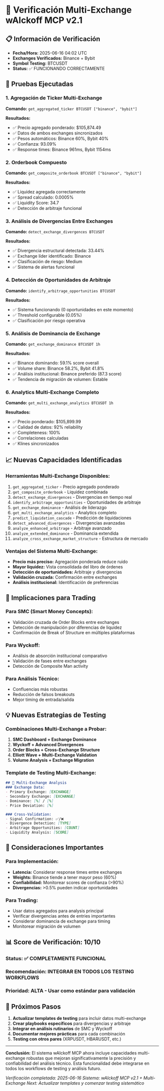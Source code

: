 # 🔄 Verificación Multi-Exchange wAIckoff MCP v2.1

## 📋 Información de Verificación
- **Fecha/Hora:** 2025-06-16 04:02 UTC
- **Exchanges Verificados:** Binance + Bybit
- **Symbol Testing:** BTCUSDT
- **Status:** ✅ FUNCIONANDO CORRECTAMENTE

## 🔬 Pruebas Ejecutadas

### 1. Agregación de Ticker Multi-Exchange
**Comando:** `get_aggregated_ticker BTCUSDT ["binance", "bybit"]`

**Resultados:**
- ✅ Precio agregado ponderado: $105,874.49
- ✅ Datos de ambos exchanges sincronizados
- ✅ Pesos automáticos: Binance 60%, Bybit 40%
- ✅ Confianza: 93.09%
- ✅ Response times: Binance 961ms, Bybit 1154ms

### 2. Orderbook Compuesto
**Comando:** `get_composite_orderbook BTCUSDT ["binance", "bybit"]`

**Resultados:**
- ✅ Liquidez agregada correctamente
- ✅ Spread calculado: 0.0005%
- ✅ Liquidity Score: 34.7
- ✅ Detección de arbitraje funcional

### 3. Análisis de Divergencias Entre Exchanges
**Comando:** `detect_exchange_divergences BTCUSDT`

**Resultados:**
- ✅ Divergencia estructural detectada: 33.44%
- ✅ Exchange líder identificado: Binance
- ✅ Clasificación de riesgo: Medium
- ✅ Sistema de alertas funcional

### 4. Detección de Oportunidades de Arbitraje
**Comando:** `identify_arbitrage_opportunities BTCUSDT`

**Resultados:**
- ✅ Sistema funcionando (0 oportunidades en este momento)
- ✅ Threshold configurable (0.05%)
- ✅ Clasificación por riesgo operativa

### 5. Análisis de Dominancia de Exchange
**Comando:** `get_exchange_dominance BTCUSDT 1h`

**Resultados:**
- ✅ Binance dominando: 59.1% score overall
- ✅ Volume share: Binance 58.2%, Bybit 41.8%
- ✅ Análisis institucional: Binance preferido (87.3 score)
- ✅ Tendencia de migración de volumen: Estable

### 6. Analytics Multi-Exchange Completo
**Comando:** `get_multi_exchange_analytics BTCUSDT 1h`

**Resultados:**
- ✅ Precio ponderado: $105,899.99
- ✅ Calidad de datos: 92% reliability
- ✅ Completeness: 100%
- ✅ Correlaciones calculadas
- ✅ Klines sincronizados

## 📈 Nuevas Capacidades Identificadas

### **Herramientas Multi-Exchange Disponibles:**
1. `get_aggregated_ticker` - Precio agregado ponderado
2. `get_composite_orderbook` - Liquidez combinada
3. `detect_exchange_divergences` - Divergencias en tiempo real
4. `identify_arbitrage_opportunities` - Oportunidades de arbitraje
5. `get_exchange_dominance` - Análisis de liderazgo
6. `get_multi_exchange_analytics` - Analytics completo
7. `predict_liquidation_cascade` - Predicción de liquidaciones
8. `detect_advanced_divergences` - Divergencias avanzadas
9. `analyze_enhanced_arbitrage` - Arbitraje avanzado
10. `analyze_extended_dominance` - Dominancia extendida
11. `analyze_cross_exchange_market_structure` - Estructura de mercado

### **Ventajas del Sistema Multi-Exchange:**
- **Precio más preciso:** Agregación ponderada reduce ruido
- **Mayor liquidez:** Vista consolidada del libro de órdenes
- **Detección de oportunidades:** Arbitraje y divergencias
- **Validación cruzada:** Confirmación entre exchanges
- **Análisis institucional:** Identificación de preferencias

## 🎯 Implicaciones para Trading

### **Para SMC (Smart Money Concepts):**
- Validación cruzada de Order Blocks entre exchanges
- Detección de manipulación por diferencias de liquidez
- Confirmación de Break of Structure en múltiples plataformas

### **Para Wyckoff:**
- Análisis de absorción institucional comparativo
- Validación de fases entre exchanges
- Detección de Composite Man activity

### **Para Análisis Técnico:**
- Confluencias más robustas
- Reducción de falsos breakouts
- Mejor timing de entrada/salida

## 💡 Nuevas Estrategias de Testing

### **Combinaciones Multi-Exchange a Probar:**
1. **SMC Dashboard + Exchange Dominance**
2. **Wyckoff + Advanced Divergences**
3. **Order Blocks + Cross-Exchange Structure**
4. **Elliott Wave + Multi-Exchange Validation**
5. **Volume Analysis + Exchange Migration**

### **Template de Testing Multi-Exchange:**
```markdown
## 🔄 Multi-Exchange Analysis
### Exchange Data:
- Primary Exchange: [EXCHANGE]
- Secondary Exchange: [EXCHANGE]
- Dominance: [%] / [%]
- Price Deviation: [%]

### Cross-Validation:
- Signal Confirmation: ✅/❌
- Divergence Detection: [TYPE]
- Arbitrage Opportunities: [COUNT]
- Liquidity Analysis: [SCORE]
```

## 🚨 Consideraciones Importantes

### **Para Implementación:**
- **Latencia:** Considerar response times entre exchanges
- **Weights:** Binance tiende a tener mayor peso (60%)
- **Confiabilidad:** Monitorear scores de confianza (>90%)
- **Divergencias:** >0.5% pueden indicar oportunidades

### **Para Trading:**
- Usar datos agregados para analysis principal
- Verificar divergencias antes de entries importantes
- Considerar dominancia de exchange para timing
- Monitorear migración de volumen

## 📊 Score de Verificación: 10/10

### **Status:** ✅ COMPLETAMENTE FUNCIONAL
### **Recomendación:** INTEGRAR EN TODOS LOS TESTING WORKFLOWS
### **Prioridad:** ALTA - Usar como estándar para validación

## 🔄 Próximos Pasos

1. **Actualizar templates de testing** para incluir datos multi-exchange
2. **Crear playbooks específicos** para divergencias y arbitraje
3. **Integrar en análisis rutinarios** de SMC y Wyckoff
4. **Documentar mejores prácticas** para cada combinación
5. **Testing con otros pares** (XRPUSDT, HBARUSDT, etc.)

---

**Conclusión:** El sistema wAIckoff MCP ahora incluye capacidades multi-exchange robustas que mejoran significativamente la precisión y confiabilidad del análisis técnico. Esta funcionalidad debe integrarse en todos los workflows de testing y análisis futuro.

*Verificación completada: 2025-06-16*
*Sistema: wAIckoff MCP v2.1 + Multi-Exchange*
*Next: Actualizar templates y comenzar testing sistemático*
